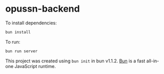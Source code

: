 # opussn-backend

To install dependencies:

```bash
bun install
```

To run:

```bash
bun run server
```

This project was created using `bun init` in bun v1.1.2. [Bun](https://bun.sh) is a fast all-in-one JavaScript runtime.
